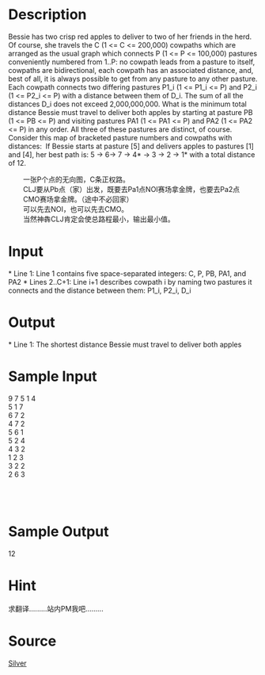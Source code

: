 
# Description

<div class="content"><p>Bessie has two crisp red apples to deliver to two of her friends in the herd. Of course, she travels the C (1 &lt;= C &lt;= 200,000) cowpaths which are arranged as the usual graph which connects P (1 &lt;= P &lt;= 100,000) pastures conveniently numbered from 1..P: no cowpath leads from a pasture to itself, cowpaths are bidirectional, each cowpath has an associated distance, and, best of all, it is always possible to get from any pasture to any other pasture. Each cowpath connects two differing pastures P1_i (1 &lt;= P1_i &lt;= P) and P2_i (1 &lt;= P2_i &lt;= P) with a distance between them of D_i. The sum of all the distances D_i does not exceed 2,000,000,000. What is the minimum total distance Bessie must travel to deliver both apples by starting at pasture PB (1 &lt;= PB &lt;= P) and visiting pastures PA1 (1 &lt;= PA1 &lt;= P) and PA2 (1 &lt;= PA2 &lt;= P) in any order. All three of these pastures are distinct, of course. Consider this map of bracketed pasture numbers and cowpaths with distances: <img border="0" alt="" src="/source/bzoj/2100/img/aHR0cHM6Ly9seWRzeS5jb20vSnVkZ2VPbmxpbmUvaW1hZ2VzLzIxMDAuanBn.jpg"/> If Bessie starts at pasture [5] and delivers apples to pastures [1] and [4], her best path is: 5 -&gt; 6-&gt; 7 -&gt; 4* -&gt; 3 -&gt; 2 -&gt; 1* with a total distance of 12.</p>
<div style="clear: both; table-layout: fixed; margin: 10px 30px; overflow: auto; word-break: break-all; white-space: normal; text-align: left">一张P个点的无向图，C条正权路。<br/>
CLJ要从Pb点（家）出发，既要去Pa1点NOI赛场拿金牌，也要去Pa2点CMO赛场拿金牌。（途中不必回家）<br/>
可以先去NOI，也可以先去CMO。<br/>
当然神犇CLJ肯定会使总路程最小，输出最小值。</div></div>

# Input

<div class="content"><p>* Line 1: Line 1 contains five space-separated integers: C, P, PB, PA1, and PA2 * Lines 2..C+1: Line i+1 describes cowpath i by naming two pastures it connects and the distance between them: P1_i, P2_i, D_i</p></div>

# Output

<div class="content"><p>* Line 1: The shortest distance Bessie must travel to deliver both apples</p></div>

# Sample Input

<div class="content"><span class="sampledata">9 7 5 1 4<br/>
5 1 7<br/>
6 7 2<br/>
4 7 2<br/>
5 6 1<br/>
5 2 4<br/>
4 3 2<br/>
1 2 3<br/>
3 2 2<br/>
2 6 3<br/>
<br/>
<br/>
<br/>
</span></div>

# Sample Output

<div class="content"><span class="sampledata">12<br/>
</span></div>

# Hint

<div class="content"><p></p><p>求翻译.........站内PM我吧.........</p><p></p></div>

# Source

<div class="content"><p><a href="problemset.php?search=Silver">Silver</a></p></div>

